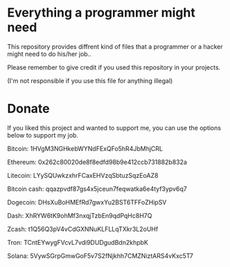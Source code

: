 # Everything a programmer might need
This repository provides diffrent kind of files that a programmer or a hacker might need to do his/her job..

Please remember to give credit if you used this repository in your projects.

(I'm not responsible if you use this file for anything illegal)

# Donate
If you liked this project and wanted to support me, you can use the options below to support my job.

Bitcoin: 1HVgM3NGHkebWYNdFExQFo5hR4JbMhjCRL

Ethereum: 0x262c80020de8f8edfd98b9e412ccb731882b832a

Litecoin: LYySQUwkzxhrFCaxEHVzqSbtuzSqzEoAZ8

Bitcoin cash: qqazpvdf87gs4x5jceun7feqwatka6e4tyf3ypv6q7

Dogecoin: DHsXuBoHMEfRd7gwxYu2BST6TFFoZHipSV

Dash: XhRYW6tK9ohMf3nxqjTzbEn9qdPqHc8H7Q

Zcash: t1Q56Q3pV4vCdGXNNuKLFLLqTXkr3L2oUHf

Tron: TCntEYwygFVcvL7vdi9DUDgudBdn2khpbK

Solana: 5VywSGrpGmwGoF5v7S2fNjkhh7CMZNiztARS4vKxc5T7
